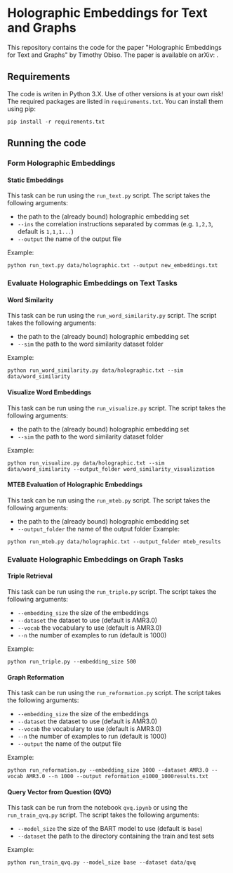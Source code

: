 # Holographic Embeddings for Text and Graphs

This repository contains the code for the paper "Holographic Embeddings for Text and Graphs" by Timothy Obiso. The paper is available on arXiv: []().

## Requirements
The code is writen in Python 3.X. Use of other versions is at your own risk! The required packages are listed in `requirements.txt`. You can install them using pip:
```
pip install -r requirements.txt
```

## Running the code
### Form Holographic Embeddings
#### Static Embeddings
This task can be run using the `run_text.py` script. The script takes the following arguments:
- the path to the (already bound) holographic embedding set
- `--ins` the correlation instructions separated by commas (e.g. `1,2,3`, default is `1,1,1...`)
- `--output` the name of the output file

Example:
```
python run_text.py data/holographic.txt --output new_embeddings.txt
```

### Evaluate Holographic Embeddings on Text Tasks
#### Word Similarity
This task can be run using the `run_word_similarity.py` script. The script takes the following arguments:
- the path to the (already bound) holographic embedding set
- `--sim` the path to the word similarity dataset folder

Example:
```
python run_word_similarity.py data/holographic.txt --sim data/word_similarity
```

#### Visualize Word Embeddings
This task can be run using the `run_visualize.py` script. The script takes the following arguments:
- the path to the (already bound) holographic embedding set
- `--sim` the path to the word similarity dataset folder

Example:
```
python run_visualize.py data/holographic.txt --sim data/word_similarity --output_folder word_similarity_visualization
```

#### MTEB Evaluation of Holographic Embeddings
This task can be run using the `run_mteb.py` script. The script takes the following arguments:
- the path to the (already bound) holographic embedding set
- `--output_folder` the name of the output folder
Example:
```
python run_mteb.py data/holographic.txt --output_folder mteb_results
```

### Evaluate Holographic Embeddings on Graph Tasks
#### Triple Retrieval
This task can be run using the `run_triple.py` script. The script takes the following arguments:
- `--embedding_size` the size of the embeddings
- `--dataset` the dataset to use (default is AMR3.0)
- `--vocab` the vocabulary to use (default is AMR3.0)
- `--n` the number of examples to run (default is 1000)

Example:
```
python run_triple.py --embedding_size 500
```

#### Graph Reformation
This task can be run using the `run_reformation.py` script. The script takes the following arguments:
- `--embedding_size` the size of the embeddings
- `--dataset` the dataset to use (default is AMR3.0)
- `--vocab` the vocabulary to use (default is AMR3.0)
- `--n` the number of examples to run (default is 1000)
- `--output` the name of the output file

Example:
```
python run_reformation.py --embedding_size 1000 --dataset AMR3.0 --vocab AMR3.0 --n 1000 --output reformation_e1000_1000results.txt
```


#### Query Vector from Question (QVQ)
This task can be run from the notebook `qvq.ipynb` or using the `run_train_qvq.py` script. The script takes the following arguments:
- `--model_size` the size of the BART model to use (default is `base`)
- `--dataset` the path to the directory containing the train and test sets

Example:
```
python run_train_qvq.py --model_size base --dataset data/qvq
```